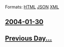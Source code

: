 
Formats: [HTML](2004/01/30/index.html)  [JSON](2004/01/30/index.json)  [XML](2004/01/30/index.xml)  

## [2004-01-30](/news/2004/01/30/index.md)

## [Previous Day...](/news/2004/01/29/index.md)

